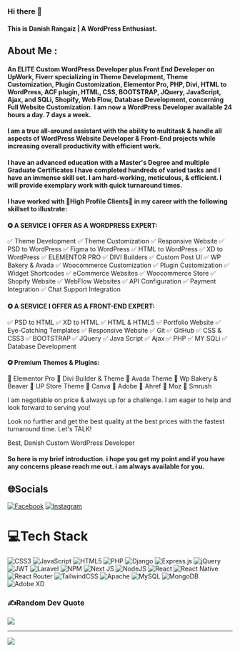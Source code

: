### Hi there 👋

#### This is Danish Rangaiz | A WordPress Enthusiast.

## About Me :

####  An ELITE Custom WordPress Developer plus Front End Developer on UpWork, Fiverr specializing in Theme Development, Theme Customization, Plugin Customization, Elementor Pro, PHP, Divi, HTML to WordPress, ACF plugin, HTML, CSS, BOOTSTRAP, JQuery, JavaScript, Ajax, and SQLi, Shopify, Web Flow, Database Development, concerning Full Website Customization. I am now a WordPress Developer available 24 hours a day. 7 days a week.

#### I am a true all-around assistant with the ability to multitask & handle all aspects of WordPress Website Developer & Front-End projects while increasing overall productivity with efficient work.

#### I have an advanced education with a Master's Degree and multiple Graduate Certificates I have completed hundreds of varied tasks and I have an immense skill set. I am hard-working, meticulous, & efficient. I will provide exemplary work with quick turnaround times.

#### I have worked with 🌟High Profile Clients🌟 in my career with the following skillset to illustrate:

#### ✪ A SERVICE I OFFER AS A WORDPRESS EXPERT:
✅ Theme Development
✅ Theme Customization
✅ Responsive Website
✅ PSD to WordPress
✅ Figma to WordPress
✅ HTML to WordPress
✅ XD to WordPress
✅ ELEMENTOR PRO
✅ DIVI Builders
✅ Custom Post UI
✅ WP Bakery & Avada
✅ Woocommerce Customization
✅ Plugin Customization
✅ Widget Shortcodes
✅ eCommerce Websites
✅ Woocommerce Store
✅ Shopify Website
✅ WebFlow Websites
✅ API Configuration
✅ Payment Integration
✅ Chat Support Integration


#### ✪ A SERVICE I OFFER AS A FRONT-END EXPERT:
✅ PSD to HTML
✅ XD to HTML
✅ HTML & HTML5
✅ Portfolio Website
✅ Eye-Catching Templates
✅ Responsive Website
✅ Git
✅ GitHub
✅ CSS & CSS3
✅ BOOTSTRAP
✅ JQuery
✅ Java Script
✅ Ajax
✅ PHP
✅ MY SQLi
✅ Database Development

#### ✪ Premium Themes & Plugins:
💚 Elementor Pro
💚 Divi Builder & Theme
💚 Avada Theme
💚 Wp Bakery & Beaver
💚 UP Store Theme
💚 Canva
💚 Adobe
💚 Ahref
💚 Moz
💚 Smrush

I am negotiable on price & always up for a challenge. I am eager to help and look forward to serving you!

Look no further and get the best quality at the best prices with the fastest turnaround time.
Let's TALK!

Best,
Danish
Custom WordPress Developer


#### So here is my brief introduction. i hope you get my point and if you have any concerns please reach me out. i am always available for you.

## 🌐Socials
[![Facebook](https://img.shields.io/badge/Facebook-%231877F2.svg?logo=Facebook&logoColor=white)](https://facebook.com/saifurrehman200) [![Instagram](https://img.shields.io/badge/Instagram-%23E4405F.svg?logo=Instagram&logoColor=white)](https://instagram.com/m_awan_Saif) 


# 💻Tech Stack
![CSS3](https://img.shields.io/badge/css3-%231572B6.svg?style=for-the-badge&logo=css3&logoColor=white) ![JavaScript](https://img.shields.io/badge/javascript-%23323330.svg?style=for-the-badge&logo=javascript&logoColor=%23F7DF1E) ![HTML5](https://img.shields.io/badge/html5-%23E34F26.svg?style=for-the-badge&logo=html5&logoColor=white) ![PHP](https://img.shields.io/badge/php-%23777BB4.svg?style=for-the-badge&logo=php&logoColor=white) ![Django](https://img.shields.io/badge/django-%23092E20.svg?style=for-the-badge&logo=django&logoColor=white) ![Express.js](https://img.shields.io/badge/express.js-%23404d59.svg?style=for-the-badge&logo=express&logoColor=%2361DAFB) ![jQuery](https://img.shields.io/badge/jquery-%230769AD.svg?style=for-the-badge&logo=jquery&logoColor=white) ![JWT](https://img.shields.io/badge/JWT-black?style=for-the-badge&logo=JSON%20web%20tokens) ![Laravel](https://img.shields.io/badge/laravel-%23FF2D20.svg?style=for-the-badge&logo=laravel&logoColor=white) ![NPM](https://img.shields.io/badge/NPM-%23000000.svg?style=for-the-badge&logo=npm&logoColor=white) ![Next JS](https://img.shields.io/badge/Next-black?style=for-the-badge&logo=next.js&logoColor=white) ![NodeJS](https://img.shields.io/badge/node.js-6DA55F?style=for-the-badge&logo=node.js&logoColor=white) ![React](https://img.shields.io/badge/react-%2320232a.svg?style=for-the-badge&logo=react&logoColor=%2361DAFB) ![React Native](https://img.shields.io/badge/react_native-%2320232a.svg?style=for-the-badge&logo=react&logoColor=%2361DAFB) ![React Router](https://img.shields.io/badge/React_Router-CA4245?style=for-the-badge&logo=react-router&logoColor=white) ![TailwindCSS](https://img.shields.io/badge/tailwindcss-%2338B2AC.svg?style=for-the-badge&logo=tailwind-css&logoColor=white) ![Apache](https://img.shields.io/badge/apache-%23D42029.svg?style=for-the-badge&logo=apache&logoColor=white) ![MySQL](https://img.shields.io/badge/mysql-%2300f.svg?style=for-the-badge&logo=mysql&logoColor=white) ![MongoDB](https://img.shields.io/badge/MongoDB-%234ea94b.svg?style=for-the-badge&logo=mongodb&logoColor=white) ![Adobe XD](https://img.shields.io/badge/Adobe%20XD-470137?style=for-the-badge&logo=Adobe%20XD&logoColor=#FF61F6)

### ✍️Random Dev Quote
![](https://quotes-github-readme.vercel.app/api?type=horizontal&theme=radical)

---
[![](https://visitcount.itsvg.in/api?id=awansaif&icon=0&color=0)](https://visitcount.itsvg.in)
